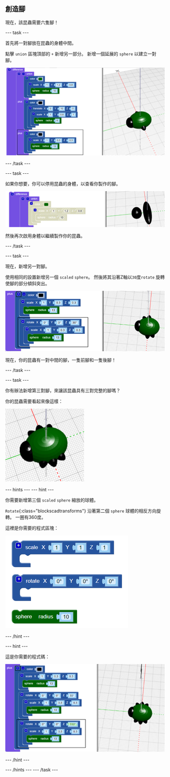 ## 創造腳

現在，該昆蟲需要六隻腳！

--- task ---

首先將一對腳放在昆蟲的身體中間。

點擊 `union` 區塊頂部的 `+` 新增另一部分。 新增一個延展的 `sphere` 以建立一對腳。

![截圖](images/bug-legs-middle-annotated.png)

--- /task ---

--- task ---

如果你想要，你可以停用昆蟲的身體，以查看你製作的腳。

![截圖](images/bug-legs-disable.png)

然後再次啟用身體以繼續製作你的昆蟲。

--- /task ---

--- task ---

現在，新增另一對腳。

使用相同的設置新增另一個 `scaled` `sphere`。 然後將其沿著Z軸以`30`度`rotate` 旋轉使腳的部分傾斜突出。

![截圖](images/bug-legs-2-annotated.png)

現在，你的昆蟲有一對中間的腳，一隻前腳和一隻後腳！

--- /task ---

--- task ---

你有辦法新增第三對腳，來讓該昆蟲具有三對完整的腳嗎？

你的昆蟲需要看起來像這樣：

![截圖](images/bug-finished.png)

--- hints --- --- hint ---

你需要新增第三個 `scaled` `sphere` 縮放的球體。

`Rotate`{:class="blockscadtransforms"} 沿著第二個 `sphere` 球體的相反方向旋轉。 一圈有360度。

這裡是你需要的程式區塊：

![截圖](images/bug-legs-blocks.png)

--- /hint ---

--- hint ---

這是你需要的程式碼：

![截圖](images/bug-legs-3-annotated.png)

--- /hint ---

--- /hints --- --- /task ---